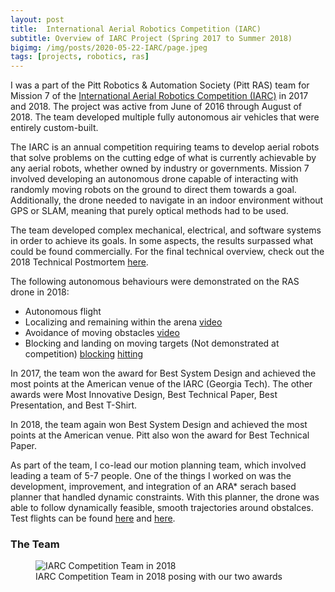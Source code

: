 ```yaml
---
layout: post
title:  International Aerial Robotics Competition (IARC)
subtitle: Overview of IARC Project (Spring 2017 to Summer 2018)
bigimg: /img/posts/2020-05-22-IARC/page.jpeg
tags: [projects, robotics, ras]
---
```


I was a part of the Pitt Robotics & Automation Society (Pitt RAS) team for Mission 7 of the [International Aerial Robotics Competition (IARC)](http://www.aerialroboticscompetition.org) in 2017 and 2018. The project was active from June of 2016 through August of 2018. The team developed multiple fully autonomous air vehicles that were entirely custom-built.

The IARC is an annual competition requiring teams to develop aerial robots that solve problems on the cutting edge of what is currently achievable by any aerial robots, whether owned by industry or governments. Mission 7 involved developing an autonomous drone capable of interacting with randomly moving robots on the ground to direct them towards a goal. Additionally, the drone needed to navigate in an indoor environment without GPS or SLAM, meaning that purely optical methods had to be used.

The team developed complex mechanical, electrical, and software systems in order to achieve its goals. In some aspects, the results surpassed what could be found commercially. For the final technical overview, check out the 2018 Technical Postmortem [here](http://pittras.org/projects/iarc/2018/08/10/update-iarc-technical-postmortem.html).

The following autonomous behaviours were demonstrated on the RAS drone in 2018:

* Autonomous flight
* Localizing and remaining within the arena [video](https://youtu.be/9l7DOeNJ3So)
* Avoidance of moving obstacles [video](https://youtu.be/m67g71pt6yk)
* Blocking and landing on moving targets (Not demonstrated at competition) [blocking](https://youtu.be/0w_acYpwZiE) [hitting](https://youtu.be/EI7F6Hz41PI)

In 2017, the team won the award for Best System Design and achieved the most points at the American venue of the IARC (Georgia Tech). The other awards were Most Innovative Design, Best Technical Paper, Best Presentation, and Best T-Shirt.

In 2018, the team again won Best System Design and achieved the most points at the American venue. Pitt also won the award for Best Technical Paper.

As part of the team, I co-lead our motion planning team, which involved leading a team of 5-7 people. One of the things I worked on was the development, improvement, and integration of an ARA* serach based planner that handled dynamic constraints. With this planner, the drone was able to follow dynamically feasible, smooth trajectories around obstalces. Test flights can be found [here](https://youtu.be/jCbuJlQwMMQ) and [here](https://youtu.be/OvSiiFBA1Lc).

### The Team
<figure>
 <img src="/img/posts/2020-05-22-IARC/team.jpeg" alt="IARC Competition Team in 2018" />
 <figcaption>
 IARC Competition Team in 2018 posing with our two awards
 </figcaption>
</figure>
